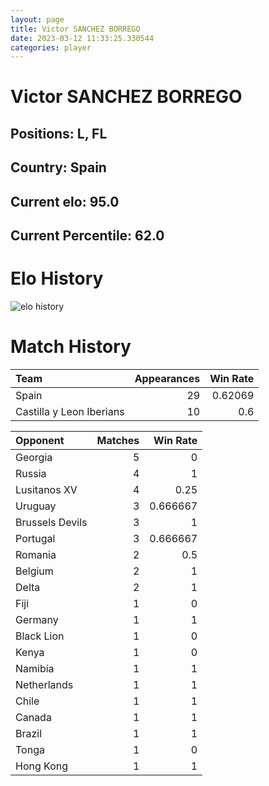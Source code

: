 ```yaml
---  
layout: page  
title: Victor SANCHEZ BORREGO  
date: 2023-03-12 11:33:25.330544  
categories: player  
---
```

# Victor SANCHEZ BORREGO

## Positions: L, FL

## Country: Spain

## Current elo: 95.0

## Current Percentile: 62.0

# Elo History


![elo history](history_VictorSANCHEZBORREGO.png)
# Match History


| Team                     |   Appearances |   Win Rate |
|:-------------------------|--------------:|-----------:|
| Spain                    |            29 |    0.62069 |
| Castilla y Leon Iberians |            10 |    0.6     |

| Opponent        |   Matches |   Win Rate |
|:----------------|----------:|-----------:|
| Georgia         |         5 |   0        |
| Russia          |         4 |   1        |
| Lusitanos XV    |         4 |   0.25     |
| Uruguay         |         3 |   0.666667 |
| Brussels Devils |         3 |   1        |
| Portugal        |         3 |   0.666667 |
| Romania         |         2 |   0.5      |
| Belgium         |         2 |   1        |
| Delta           |         2 |   1        |
| Fiji            |         1 |   0        |
| Germany         |         1 |   1        |
| Black Lion      |         1 |   0        |
| Kenya           |         1 |   0        |
| Namibia         |         1 |   1        |
| Netherlands     |         1 |   1        |
| Chile           |         1 |   1        |
| Canada          |         1 |   1        |
| Brazil          |         1 |   1        |
| Tonga           |         1 |   0        |
| Hong Kong       |         1 |   1        |